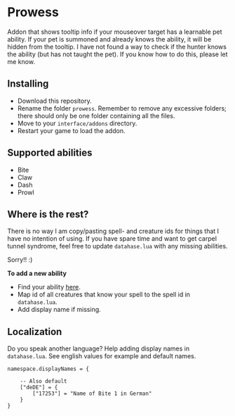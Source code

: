 # Prowess
Addon that shows tooltip info if your mouseover target has a learnable pet ability. If your pet is summoned and already knows the ability, it will be hidden from the tooltip. I have not found a way to check if the hunter knows the ability (but has not taught the pet). If you know how to do this, please let me know.


## Installing
* Download this repository.
* Rename the folder `prowess`. Remember to remove any excessive folders; there should only be one folder containing all the files.
* Move to your `interface/addons` directory.
* Restart your game to load the addon.


## Supported abilities
* Bite
* Claw
* Dash
* Prowl


## Where is the rest?
There is no way I am copy/pasting spell- and creature ids for things that I have no intention of using. If you have spare time and want to get carpel tunnel syndrome, feel free to update `datahase.lua` with any missing abilities. 

Sorry!! :)

__To add a new ability__
* Find your ability [here](https://www.wow-petopia.com/classic/abilities.php).
* Map id of all creatures that know your spell to the spell id in `datahase.lua`.
* Add display name if missing.


## Localization
Do you speak another language? Help adding display names in `datahase.lua`. See english values for example and default names.

    namespace.displayNames = {

        -- Also default
        ["deDE"] = {
            ["17253"] = "Name of Bite 1 in German"
        }
    }